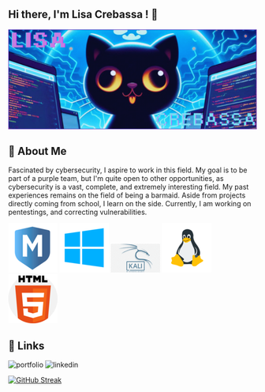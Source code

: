 ## Hi there, I'm Lisa Crebassa ! 👋
[![MasterHead](bannergit.png)](https://github.com/lisacrebassa)
<!--
**lisacrebassa/lisacrebassa** is a ✨ _special_ ✨ repository because its `README.md` (this file) appears on your GitHub profile.

Here are some ideas to get you started:

- 🔭 I’m currently working on ...
- 🌱 I’m currently learning ...
- 👯 I’m looking to collaborate on ...
- 🤔 I’m looking for help with ...
- 💬 Ask me about ...
- 📫 How to reach me: ...
- ⚡ Fun fact: ...
-->
## 🚀 About Me
Fascinated by cybersecurity, I aspire to work in this field. My goal is to be part of a purple team, but I'm quite open to other opportunities, as cybersecurity is a vast, complete, and extremely interesting field. My past experiences remains on the field of being a barmaid. Aside from projects directly coming from school, I learn on the side. Currently, I am working on pentestings, and correcting vulnerabilities. 


![Logo](unnamed.png)
![Logo](téléchargement.png)
![Logo](png-transparent-kali-linux-backtrack-linux-distribution-offensive-security-certified-professional-linux-blue-text-logo.png)
![Logo](Icons8_flat_linux.svg.png)
![Logo](919827.png)

## 🔗 Links
![portfolio](https://img.shields.io/badge/my_portfolio-000?style=for-the-badge&logo=ko-fi&logoColor=white)
![linkedin](https://img.shields.io/badge/linkedin-0A66C2?style=for-the-badge&logo=linkedin&logoColor=white)


[![GitHub Streak](http://github-readme-streak-stats.herokuapp.com?user=lisacrebassa&theme=dark&border_radius=5.6&exclude_days=Sun%2CSat)](https://git.io/streak-stats)



